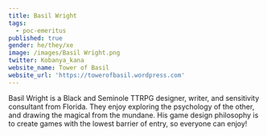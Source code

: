 ```yaml
---
title: Basil Wright
tags:
  - poc-emeritus
published: true
gender: he/they/xe
image: /images/Basil Wright.png
twitter: Kobanya_kana
website_name: Tower of Basil
website_url: 'https://towerofbasil.wordpress.com'
---
```


Basil Wright is a Black and Seminole TTRPG designer, writer, and sensitivity consultant from Florida. They enjoy exploring the psychology of the other, and drawing the magical from the mundane. His game design philosophy is to create games with the lowest barrier of entry, so everyone can enjoy!
